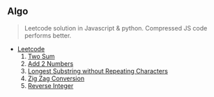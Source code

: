 ## Algo

> Leetcode solution in Javascript & python. 
> Compressed JS code performs better. 

* [Leetcode](https://leetcode.com)
  1. [Two Sum](/algotwosum.md)
  1. [Add 2 Numbers](/add2numbers.md)
  1. [Longest Substring without Repeating Characters](/longest-substring-without-repeating-characters.md)
  1. [Zig Zag Conversion](/algozigzagconversion.md)
  1. [Reverse Integer](/reverseinteger.md)



